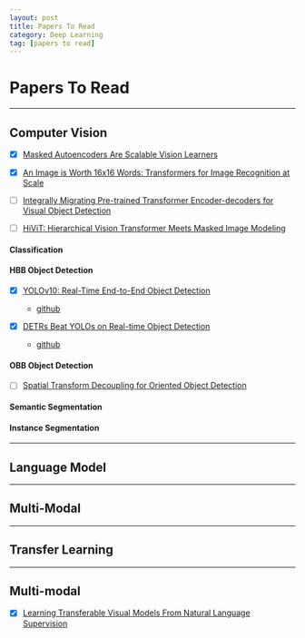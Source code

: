 ```yaml
---
layout: post
title: Papers To Read
category: Deep Learning
tag: [papers to read]
---
```


# Papers To Read

----------------------------------------------------------------------------
## Computer Vision

- [x]  [Masked Autoencoders Are Scalable Vision Learners](https://arxiv.org/abs/2111.06377)

- [x]  [An Image is Worth 16x16 Words: Transformers for Image Recognition at Scale](https://arxiv.org/abs/2010.11929)

- [ ]  [Integrally Migrating Pre-trained Transformer Encoder-decoders for Visual Object Detection](https://arxiv.org/abs/2205.09613)

- [ ]  [HiViT: Hierarchical Vision Transformer Meets Masked Image Modeling](https://arxiv.org/abs/2205.14949)

#### Classification

#### HBB Object Detection

- [x]  [YOLOv10: Real-Time End-to-End Object Detection](https://arxiv.org/abs/2405.14458)

    - [github](https://github.com/THU-MIG/yolov10)

- [x]  [DETRs Beat YOLOs on Real-time Object Detection](https://arxiv.org/abs/2304.08069)

    - [github](https://github.com/lyuwenyu/RT-DETR)


#### OBB Object Detection

- [ ] [Spatial Transform Decoupling for Oriented Object Detection](https://arxiv.org/html/2308.10561v2)


#### Semantic Segmentation

#### Instance Segmentation

----------------------------------------------------------------------------
## Language Model


----------------------------------------------------------------------------
## Multi-Modal


----------------------------------------------------------------------------
## Transfer Learning


----------------------------------------------------------------------------
## Multi-modal

-  [x]  [Learning Transferable Visual Models From Natural Language Supervision](https://arxiv.org/abs/2103.00020)
